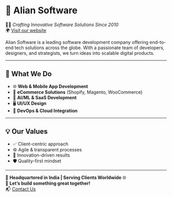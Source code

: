 # 🚀 Alian Software

👨‍💻 *Crafting Innovative Software Solutions Since 2010*  
🌍 [Visit our website](https://www.aliansoftware.net)

Alian Software is a leading software development company offering end-to-end tech solutions across the globe. With a passionate team of developers, designers, and strategists, we turn ideas into scalable digital products.

---

## 🔧 What We Do

- 🌐 **Web & Mobile App Development**  
- 🛒 **eCommerce Solutions** (Shopify, Magento, WooCommerce)  
- 🧠 **AI/ML & SaaS Development**  
- 🖥️ **UI/UX Design**  
- 🔐 **DevOps & Cloud Integration**

---

## 💡 Our Values

- ✅ Client-centric approach  
- ⚙️ Agile & transparent processes  
- 🚀 Innovation-driven results  
- 🛡️ Quality-first mindset

---

📍 **Headquartered in India | Serving Clients Worldwide** 🌐  
🤝 **Let’s build something great together!**  
📬 [Contact Us](https://www.aliansoftware.net/contact-us)
